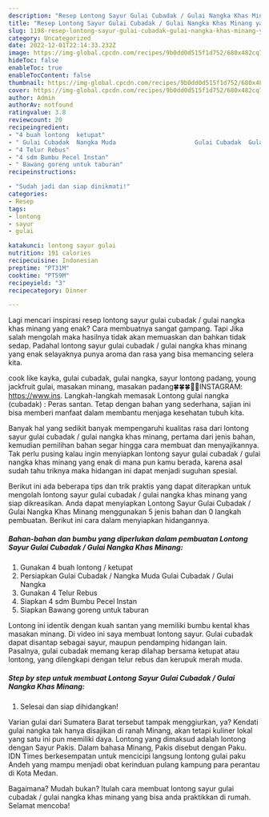 ```yaml
---
description: "Resep Lontong Sayur Gulai Cubadak / Gulai Nangka Khas Minang yang Sempurna, Buat Buka Puasa}"
title: "Resep Lontong Sayur Gulai Cubadak / Gulai Nangka Khas Minang yang Sempurna, Buat Buka Puasa}"
slug: 1198-resep-lontong-sayur-gulai-cubadak-gulai-nangka-khas-minang-yang-sempurna-buat-buka-puasa
category: Uncategorized
date: 2022-12-01T22:14:33.232Z
image: https://img-global.cpcdn.com/recipes/9b0dd0d515f1d752/680x482cq70/lontong-sayur-gulai-cubadak-gulai-nangka-khas-minang-foto-resep-utama.jpg
hideToc: false
enableToc: true
enableTocContent: false
thumbnail: https://img-global.cpcdn.com/recipes/9b0dd0d515f1d752/680x482cq70/lontong-sayur-gulai-cubadak-gulai-nangka-khas-minang-foto-resep-utama.jpg
cover: https://img-global.cpcdn.com/recipes/9b0dd0d515f1d752/680x482cq70/lontong-sayur-gulai-cubadak-gulai-nangka-khas-minang-foto-resep-utama.jpg
author: Admin
authorAv: notfound
ratingvalue: 3.8
reviewcount: 20
recipeingredient:
- "4 buah lontong  ketupat"
- " Gulai Cubadak  Nangka Muda                      Gulai Cubadak  Gulai Nangka"
- "4 Telur Rebus"
- "4 sdm Bumbu Pecel Instan"
- " Bawang goreng untuk taburan"
recipeinstructions:

- "Sudah jadi dan siap dinikmati!"
categories:
- Resep
tags:
- lontong
- sayur
- gulai

katakunci: lontong sayur gulai 
nutrition: 191 calories
recipecuisine: Indonesian
preptime: "PT31M"
cooktime: "PT59M"
recipeyield: "3"
recipecategory: Dinner

---
```



Lagi mencari inspirasi resep lontong sayur gulai cubadak / gulai nangka khas minang yang enak? Cara membuatnya sangat gampang. Tapi Jika salah mengolah maka hasilnya tidak akan memuaskan dan bahkan tidak sedap. Padahal lontong sayur gulai cubadak / gulai nangka khas minang yang enak selayaknya punya aroma dan rasa yang bisa memancing selera kita.


cook like kayka, gulai cubadak, gulai nangka, sayur lontong padang, young jackfruit gulai, masakan minang, masakan padang🍀🍀🍀🤳🏻INSTAGRAM: https://www.ins. Langkah-langkah memasak Lontong gulai nangka (cubadak) : Peras santan. Tetap dengan bahan yang sederhana, sajian ini bisa memberi manfaat dalam membantu menjaga kesehatan tubuh kita.

Banyak hal yang sedikit banyak mempengaruhi kualitas rasa dari lontong sayur gulai cubadak / gulai nangka khas minang, pertama dari jenis bahan, kemudian pemilihan bahan segar hingga cara membuat dan menyajikannya. Tak perlu pusing kalau ingin menyiapkan lontong sayur gulai cubadak / gulai nangka khas minang yang enak di mana pun kamu berada, karena asal sudah tahu triknya maka hidangan ini dapat menjadi suguhan spesial.


Berikut ini ada beberapa tips dan trik praktis yang dapat diterapkan untuk mengolah lontong sayur gulai cubadak / gulai nangka khas minang yang siap dikreasikan. Anda dapat menyiapkan Lontong Sayur Gulai Cubadak / Gulai Nangka Khas Minang menggunakan 5 jenis bahan dan 0 langkah pembuatan. Berikut ini cara dalam menyiapkan hidangannya.

<!--inarticleads1-->

##### Bahan-bahan dan bumbu yang diperlukan dalam pembuatan Lontong Sayur Gulai Cubadak / Gulai Nangka Khas Minang:

1. Gunakan 4 buah lontong / ketupat
1. Persiapkan  Gulai Cubadak / Nangka Muda                      Gulai Cubadak / Gulai Nangka
1. Gunakan 4 Telur Rebus
1. Siapkan 4 sdm Bumbu Pecel Instan
1. Siapkan  Bawang goreng untuk taburan


Lontong ini identik dengan kuah santan yang memiliki bumbu kental khas masakan minang. Di video ini saya membuat lontong sayur. Gulai cubadak dapat disantap sebagai sayur, maupun pendamping hidangan lain. Pasalnya, gulai cubadak memang kerap dilahap bersama ketupat atau lontong, yang dilengkapi dengan telur rebus dan kerupuk merah muda. 

<!--inarticleads2-->

##### Step by step untuk membuat Lontong Sayur Gulai Cubadak / Gulai Nangka Khas Minang:


1. Selesai dan siap dihidangkan!

Varian gulai dari Sumatera Barat tersebut tampak menggiurkan, ya? Kendati gulai nangka tak hanya disajikan di ranah Minang, akan tetapi kuliner lokal yang satu ini pun memiliki daya. Lontong yang dimaksud adalah lontong dengan Sayur Pakis. Dalam bahasa Minang, Pakis disebut dengan Paku. IDN Times berkesempatan untuk mencicipi langsung lontong gulai paku Andeh yang mampu menjadi obat kerinduan pulang kampung para perantau di Kota Medan. 

Bagaimana? Mudah bukan? Itulah cara membuat lontong sayur gulai cubadak / gulai nangka khas minang yang bisa anda praktikkan di rumah. Selamat mencoba!
